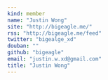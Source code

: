 ```yaml
---
kind: member
name: "Justin Wong"
site: "http://bigeagle.me/"
rss: "http://bigeagle.me/feed"
twitter: "bigealge_xd"
douban: ""
github: "bigeagle"
email: "justin.w.xd@gmail.com"
title: "Justin Wong"
---
```


